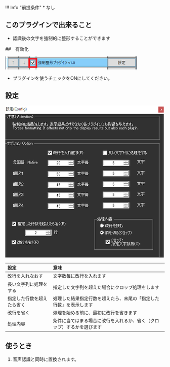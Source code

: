 !!! Info "前提条件"
    * なし

## このプラグインで出来ること

* 認識後の文字を強制的に整形することができます

##　有効化

![置換](images/plugin_forcestyle_p1.png)

* プラグインを使うチェックをONにしてください。

## 設定

![辞書](images/plugin_forcestyle_p2.png)

|設定|意味|
|:--|:---|
|改行を入れなおす|文字数毎に改行を入れます|
|長い文字列に処理をする|指定した文字列を超えた場合にクロップ処理をします|
|指定した行数を超えたら省く|処理した結果指定行数を超えたら、末尾の「指定した行数」を表示します|
|改行を省く|処理を始める前に、最初に改行を省きます|
|処理内容|条件に当てはまる場合に改行を入れるか、省く（クロップ）するかを選びます|

## 使うとき

1. 音声認識と同時に置換されます。

